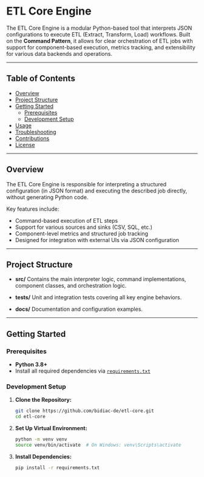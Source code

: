 # ETL Core Engine

The ETL Core Engine is a modular Python-based tool that interprets JSON configurations to execute ETL (Extract, Transform, Load) workflows. Built on the **Command Pattern**, it allows for clear orchestration of ETL jobs with support for component-based execution, metrics tracking, and extensibility for various data backends and operations.

---

## Table of Contents

- [Overview](#overview)
- [Project Structure](#project-structure)
- [Getting Started](#getting-started)
  - [Prerequisites](#prerequisites)
  - [Development Setup](#development-setup)
- [Usage](#usage)
- [Troubleshooting](#troubleshooting)
- [Contributions](#contributions)
- [License](#license)

---

## Overview

The ETL Core Engine is responsible for interpreting a structured configuration (in JSON format) and executing the described job directly, without generating Python code.

Key features include:

- Command-based execution of ETL steps
- Support for various sources and sinks (CSV, SQL, etc.)
- Component-level metrics and structured job tracking
- Designed for integration with external UIs via JSON configuration

---

## Project Structure

- **src/**
  Contains the main interpreter logic, command implementations, component classes, and orchestration logic.

- **tests/**
  Unit and integration tests covering all key engine behaviors.

- **docs/**
  Documentation and configuration examples.

---

## Getting Started

### Prerequisites

- **Python 3.8+**
- Install all required dependencies via [`requirements.txt`](requirements.txt)

### Development Setup

1. **Clone the Repository:**

    ```bash
    git clone https://github.com/bidiac-de/etl-core.git
    cd etl-core
    ```

2. **Set Up Virtual Environment:**

    ```bash
    python -m venv venv
    source venv/bin/activate  # On Windows: venv\Scripts\activate
    ```

3. **Install Dependencies:**

    ```bash
    pip install -r requirements.txt
    ```
